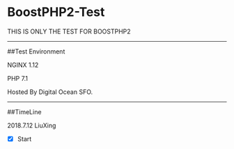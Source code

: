 # BoostPHP2-Test
THIS IS ONLY THE TEST FOR BOOSTPHP2

---








##Test Environment









NGINX 1.12

PHP 7.1




Hosted By Digital Ocean SFO.



---



##TimeLine

2018.7.12 LiuXing
- [x] Start 


